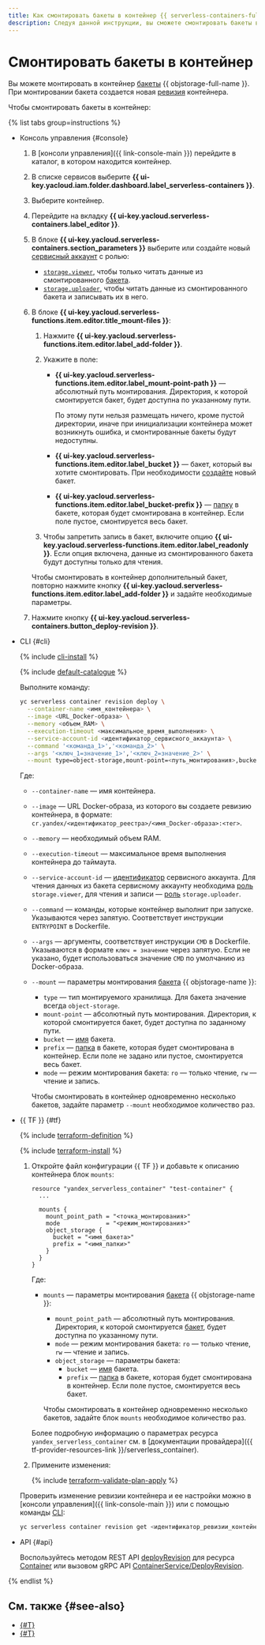 ```yaml
---
title: Как смонтировать бакеты в контейнер {{ serverless-containers-full-name }}
description: Следуя данной инструкции, вы сможете смонтировать бакеты в контейнер {{ serverless-containers-name }}.
---
```


# Смонтировать бакеты в контейнер

Вы можете монтировать в контейнер [бакеты](../../storage/concepts/bucket.md) {{ objstorage-full-name }}. При монтировании бакета создается новая [ревизия](../concepts/container.md#revision) контейнера.

Чтобы смонтировать бакеты в контейнер:

{% list tabs group=instructions %}

- Консоль управления {#console}
    
  1. В [консоли управления]({{ link-console-main }}) перейдите в каталог, в котором находится контейнер.
  1. В списке сервисов выберите **{{ ui-key.yacloud.iam.folder.dashboard.label_serverless-containers }}**.
  1. Выберите контейнер.
  1. Перейдите на вкладку **{{ ui-key.yacloud.serverless-containers.label_editor }}**.
  1. В блоке **{{ ui-key.yacloud.serverless-containers.section_parameters }}** выберите или создайте новый [сервисный аккаунт](../../iam/concepts/users/service-accounts) с ролью:
      * [`storage.viewer`](../../storage/security/index.md#storage-viewer), чтобы только читать данные из смонтированного [бакета](../../storage/concepts/bucket.md).
      * [`storage.uploader`](../../storage/security/index.md#storage-uploader), чтобы читать данные из смонтированного бакета и записывать их в него.
  1. В блоке **{{ ui-key.yacloud.serverless-functions.item.editor.title_mount-files }}**:

      1. Нажмите **{{ ui-key.yacloud.serverless-functions.item.editor.label_add-folder }}**.
      1. Укажите в поле:

          * **{{ ui-key.yacloud.serverless-functions.item.editor.label_mount-point-path }}** — абсолютный путь монтирования. Директория, к которой смонтируется бакет, будет доступна по указанному пути.

              По этому пути нельзя размещать ничего, кроме пустой директории, иначе при инициализации контейнера может возникнуть ошибка, и смонтированные бакеты будут недоступны.
          * **{{ ui-key.yacloud.serverless-functions.item.editor.label_bucket }}** — бакет, который вы хотите смонтировать. При необходимости [создайте](../../storage/operations/buckets/create.md) новый бакет.
          * **{{ ui-key.yacloud.serverless-functions.item.editor.label_bucket-prefix }}** — [папку](../../storage/concepts/object.md#folder) в бакете, которая будет смонтирована в контейнер. Если поле пустое, смонтируется весь бакет.
      1. Чтобы запретить запись в бакет, включите опцию **{{ ui-key.yacloud.serverless-functions.item.editor.label_readonly }}**. Если опция включена, данные из смонтированного бакета будут доступны только для чтения.

      Чтобы смонтировать в контейнер дополнительный бакет, повторно нажмите кнопку **{{ ui-key.yacloud.serverless-functions.item.editor.label_add-folder }}** и задайте необходимые параметры.
  1. Нажмите кнопку **{{ ui-key.yacloud.serverless-containers.button_deploy-revision }}**.

- CLI {#cli}

  {% include [cli-install](../../_includes/cli-install.md) %}

  {% include [default-catalogue](../../_includes/default-catalogue.md) %}

  Выполните команду:

  ```bash
  yc serverless container revision deploy \
    --container-name <имя_контейнера> \
    --image <URL_Docker-образа> \
    --memory <объем_RAM> \
    --execution-timeout <максимальное_время_выполнения> \
    --service-account-id <идентификатор_сервисного_аккаунта> \
    --command '<команда_1>','<команда_2>' \
    --args '<ключ_1=значение_1>','<ключ_2=значение_2>' \
    --mount type=object-storage,mount-point=<путь_монтирования>,bucket=<имя_бакета>,prefix=<имя_папки>,mode=<режим_монтирования>
  ```

  Где:

  * `--container-name` — имя контейнера.
  * `--image` — URL Docker-образа, из которого вы создаете ревизию контейнера, в формате: `cr.yandex/<идентификатор_реестра>/<имя_Docker-образа>:<тег>`.
  * `--memory` — необходимый объем RAM.
  * `--execution-timeout` — максимальное время выполнения контейнера до таймаута.
  * `--service-account-id` — [идентификатор](../../iam/operations/sa/get-id.md) сервисного аккаунта. Для чтения данных из бакета сервисному аккаунту необходима [роль](../../storage/security/index.md#storage-viewer) `storage.viewer`, для чтения и записи — [роль](../../storage/security/index.md#storage-uploader) `storage.uploader`.
  * `--command` — команды, которые контейнер выполнит при запуске. Указываются через запятую. Соответствует инструкции `ENTRYPOINT` в Dockerfile.
  * `--args` — аргументы, соответствует инструкции `CMD` в Dockerfile. Указываются в формате `ключ = значение` через запятую. Если не указано, будет использоваться значение `CMD` по умолчанию из Docker-образа.
  * `--mount` — параметры монтирования [бакета](../../storage/concepts/bucket.md) {{ objstorage-name }}:
      * `type` — тип монтируемого хранилища. Для бакета значение всегда `object-storage`.
      * `mount-point` — абсолютный путь монтирования. Директория, к которой смонтируется бакет, будет доступна по заданному пути.
      * `bucket` — [имя](../../storage/concepts/bucket.md#naming) бакета.
      * `prefix` — [папка](../../storage/concepts/object.md#folder) в бакете, которая будет смонтирована в контейнер. Если поле не задано или пустое, смонтируется весь бакет.
      * `mode` — режим монтирования бакета: `ro` — только чтение, `rw` — чтение и запись.

      Чтобы смонтировать в контейнер одновременно несколько бакетов, задайте параметр `--mount` необходимое количество раз.

- {{ TF }} {#tf}

  {% include [terraform-definition](../../_tutorials/_tutorials_includes/terraform-definition.md) %}

  {% include [terraform-install](../../_includes/terraform-install.md) %}

  1. Откройте файл конфигурации {{ TF }} и добавьте к описанию контейнера блок `mounts`:

      ```hcl
      resource "yandex_serverless_container" "test-container" {
        ...

        mounts {
          mount_point_path = "<точка_монтирования>"
          mode             = "<режим_монтирования>"
          object_storage {
            bucket = "<имя_бакета>"
            prefix = "<имя_папки>"
          }
        }
      }
      ```

      Где:

      * `mounts` — параметры монтирования [бакета](../../storage/concepts/bucket.md) {{ objstorage-name }}:
          * `mount_point_path` — абсолютный путь монтирования. Директория, к которой смонтируется [бакет](../../storage/concepts/bucket.md), будет доступна по указанному пути.
          * `mode` — режим монтирования бакета: `ro` — только чтение, `rw` — чтение и запись.
          * `object_storage` — параметры бакета:
              * `bucket` — [имя](../../storage/concepts/bucket.md#naming) бакета.
              * `prefix` — [папка](../../storage/concepts/object.md#folder) в бакете, которая будет смонтирована в контейнер. Если поле пустое, смонтируется весь бакет.

          Чтобы смонтировать в контейнер одновременно несколько бакетов, задайте блок `mounts` необходимое количество раз.

      Более подробную информацию о параметрах ресурса `yandex_serverless_container` см. в [документации провайдера]({{ tf-provider-resources-link }}/serverless_container).

  1. Примените изменения:

     {% include [terraform-validate-plan-apply](../../_tutorials/_tutorials_includes/terraform-validate-plan-apply.md) %}

  Проверить изменение ревизии контейнера и ее настройки можно в [консоли управления]({{ link-console-main }}) или с помощью команды [CLI](../../cli/quickstart.md):

  ```bash
  yc serverless container revision get <идентификатор_ревизии_контейнера>
  ```

- API {#api}

  Воспользуйтесь методом REST API [deployRevision](../containers/api-ref/Container/deployRevision.md) для ресурса [Container](../containers/api-ref/Container/index.md) или вызовом gRPC API [ContainerService/DeployRevision](../containers/api-ref/grpc/Container/deployRevision.md).

{% endlist %}

## См. также {#see-also}

* [{#T}](../concepts/mounting.md)
* [{#T}](../../functions/concepts/mounting.md)
